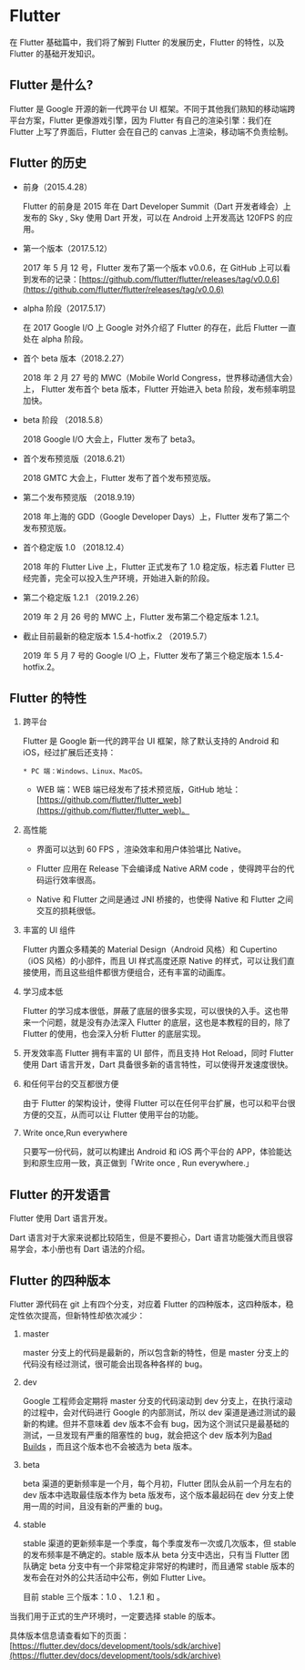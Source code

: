 # Flutter

在 Flutter 基础篇中，我们将了解到 Flutter 的发展历史，Flutter 的特性，以及 Flutter 的基础开发知识。

## Flutter 是什么?

Flutter 是 Google 开源的新一代跨平台 UI 框架。不同于其他我们熟知的移动端跨平台方案，Flutter 更像游戏引擎，因为 Flutter 有自己的渲染引擎：我们在 Flutter 上写了界面后，Flutter 会在自己的 canvas 上渲染，移动端不负责绘制。

## Flutter 的历史

- 前身（2015.4.28）

  Flutter 的前身是 2015 年在 Dart Developer Summit（Dart 开发者峰会）上发布的 Sky , Sky 使用 Dart 开发，可以在 Android 上开发高达 120FPS 的应用。

- 第一个版本（2017.5.12）

  2017 年 5 月 12 号，Flutter 发布了第一个版本 v0.0.6，在 GitHub 上可以看到发布的记录：[https://github.com/flutter/flutter/releases/tag/v0.0.6](https://github.com/flutter/flutter/releases/tag/v0.0.6)

- alpha 阶段（2017.5.17）

  在 2017 Google I/O 上 Google 对外介绍了 Flutter 的存在，此后 Flutter 一直处在 alpha 阶段。

- 首个 beta 版本（2018.2.27）

  2018 年 2 月 27 号的 MWC（Mobile World Congress，世界移动通信大会）上， Flutter 发布首个 beta 版本，Flutter 开始进入 beta 阶段，发布频率明显加快。

- beta 阶段 （2018.5.8）

  2018 Google I/O 大会上，Flutter 发布了 beta3。

- 首个发布预览版（2018.6.21）

  2018 GMTC 大会上，Flutter 发布了首个发布预览版。

- 第二个发布预览版 （2018.9.19）

  2018 年上海的 GDD（Google Developer Days）上，Flutter 发布了第二个发布预览版。

- 首个稳定版 1.0 （2018.12.4）

  2018 年的 Flutter Live 上，Flutter 正式发布了 1.0 稳定版，标志着 Flutter 已经完善，完全可以投入生产环境，开始进入新的阶段。

- 第二个稳定版 1.2.1 （2019.2.26）

  2019 年 2 月 26 号的 MWC 上，Flutter 发布第二个稳定版本 1.2.1。

- 截止目前最新的稳定版本 1.5.4-hotfix.2 （2019.5.7）

  2019 年 5 月 7 号的 Google I/O 上，Flutter 发布了第三个稳定版本 1.5.4-hotfix.2。

## Flutter 的特性

1.  跨平台

    Flutter 是 Google 新一代的跨平台 UI 框架，除了默认支持的 Android 和 iOS，经过扩展后还支持：

        * PC 端：Windows、Linux、MacOS。

    - WEB 端：WEB 端已经发布了技术预览版，GitHub 地址：[https://github.com/flutter/flutter_web](https://github.com/flutter/flutter_web)。

2.  高性能

    - 界面可以达到 60 FPS ，渲染效率和用户体验堪比 Native。

    - Flutter 应用在 Release 下会编译成 Native ARM code ，使得跨平台的代码运行效率很高。

    - Native 和 Flutter 之间是通过 JNI 桥接的，也使得 Native 和 Flutter 之间交互的损耗很低。

3.  丰富的 UI 组件

    Flutter 内置众多精美的 Material Design（Android 风格）和 Cupertino（iOS 风格）的小部件，而且 UI 样式高度还原 Native 的样式，可以让我们直接使用，而且这些组件都很方便组合，还有丰富的动画库。

4.  学习成本低

    Flutter 的学习成本很低，屏蔽了底层的很多实现，可以很快的入手。这也带来一个问题，就是没有办法深入 Flutter 的底层，这也是本教程的目的，除了 Flutter 的使用，也会深入分析 Flutter 的底层实现。

5.  开发效率高
    Flutter 拥有丰富的 UI 部件，而且支持 Hot Reload，同时 Flutter 使用 Dart 语言开发，Dart 具备很多新的语言特性，可以使得开发速度很快。
6.  和任何平台的交互都很方便

    由于 Flutter 的架构设计，使得 Flutter 可以在任何平台扩展，也可以和平台很方便的交互，从而可以让 Flutter 使用平台的功能。

7.  Write once,Run everywhere

    只要写一份代码，就可以构建出 Android 和 iOS 两个平台的 APP，体验能达到和原生应用一致，真正做到「Write once , Run everywhere.」

## Flutter 的开发语言

Flutter 使用 Dart 语言开发。

Dart 语言对于大家来说都比较陌生，但是不要担心，Dart 语言功能强大而且很容易学会，本小册也有 Dart 语法的介绍。

## Flutter 的四种版本

Flutter 源代码在 git 上有四个分支，对应着 Flutter 的四种版本，这四种版本，稳定性依次提高，但新特性却依次减少：

1. master

   master 分支上的代码是最新的，所以包含新的特性，但是 master 分支上的代码没有经过测试，很可能会出现各种各样的 bug。

2. dev

   Google 工程师会定期将 master 分支的代码滚动到 dev 分支上，在执行滚动的过程中，会对代码进行 Google 的内部测试，所以 dev 渠道是通过测试的最新的构建。但并不意味着 dev 版本不会有 bug，因为这个测试只是最基础的测试，一旦发现有严重的阻塞性的 bug，就会把这个 dev 版本列为[Bad Builds](https://github.com/flutter/flutter/wiki/Bad-Builds) ，而且这个版本也不会被选为 beta 版本。

3. beta

   beta 渠道的更新频率是一个月，每个月初，Flutter 团队会从前一个月左右的 dev 版本中选取最佳版本作为 beta 版发布，这个版本最起码在 dev 分支上使用一周的时间，且没有新的严重的 bug。

4. stable

   stable 渠道的更新频率是一个季度，每个季度发布一次或几次版本，但 stable 的发布频率是不确定的。stable 版本从 beta 分支中选出，只有当 Flutter 团队确定 beta 分支中有一个非常稳定非常好的构建时，而且通常 stable 版本的发布会在对外的公共活动中公布，例如 Flutter Live。

   目前 stable 三个版本：1.0 、 1.2.1 和 。

当我们用于正式的生产环境时，一定要选择 stable 的版本。

具体版本信息请查看如下的页面：[https://flutter.dev/docs/development/tools/sdk/archive](https://flutter.dev/docs/development/tools/sdk/archive)
